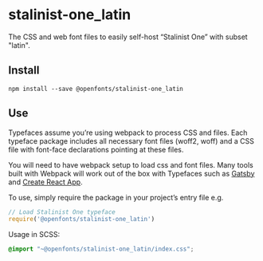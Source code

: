 
# stalinist-one_latin

The CSS and web font files to easily self-host “Stalinist One” with subset "latin".

## Install

`npm install --save @openfonts/stalinist-one_latin`

## Use

Typefaces assume you’re using webpack to process CSS and files. Each typeface
package includes all necessary font files (woff2, woff) and a CSS file with
font-face declarations pointing at these files.

You will need to have webpack setup to load css and font files. Many tools built
with Webpack will work out of the box with Typefaces such as [Gatsby](https://github.com/gatsbyjs/gatsby)
and [Create React App](https://github.com/facebookincubator/create-react-app).

To use, simply require the package in your project’s entry file e.g.

```javascript
// Load Stalinist One typeface
require('@openfonts/stalinist-one_latin')
```

Usage in SCSS:
```scss
@import "~@openfonts/stalinist-one_latin/index.css";
```
